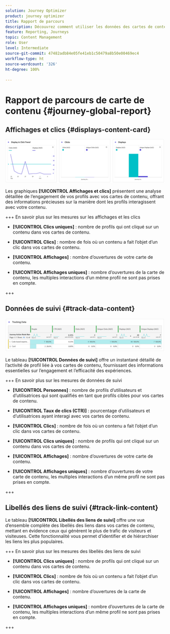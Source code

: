 ```yaml
---
solution: Journey Optimizer
product: journey optimizer
title: Rapport de parcours
description: Découvrez comment utiliser les données des cartes de contenu du rapport de parcours
feature: Reporting, Journeys
topic: Content Management
role: User
level: Intermediate
source-git-commit: 47482adb84e05fe41eb1c50479a8b50e00469ec4
workflow-type: ht
source-wordcount: '326'
ht-degree: 100%

---
```


# Rapport de parcours de carte de contenu {#journey-global-report}

## Affichages et clics {#displays-content-card}

![](assets/content-card-jo-display.png)

Les graphiques **[!UICONTROL Affichages et clics]** présentent une analyse détaillée de l’engagement de vos profils avec vos cartes de contenu, offrant des informations précieuses sur la manière dont les profils interagissent avec votre contenu.

+++ En savoir plus sur les mesures sur les affichages et les clics

* **[!UICONTROL Clics uniques]** : nombre de profils qui ont cliqué sur un contenu dans vos cartes de contenu.

* **[!UICONTROL Clics]** : nombre de fois où un contenu a fait l’objet d’un clic dans vos cartes de contenu.

* **[!UICONTROL Affichages]** : nombre dʼouvertures de votre carte de contenu.

* **[!UICONTROL Affichages uniques]** : nombre dʼouvertures de la carte de contenu, les multiples interactions dʼun même profil ne sont pas prises en compte.

+++

## Données de suivi {#track-data-content}

![](assets/code-based-tracking-data.png)

Le tableau **[!UICONTROL Données de suivi]** offre un instantané détaillé de l’activité de profil liée à vos cartes de contenu, fournissant des informations essentielles sur l’engagement et l’efficacité des expériences.

+++ En savoir plus sur les mesures de données de suivi

* **[!UICONTROL Personnes]** : nombre de profils d’utilisateurs et d’utilisatrices qui sont qualifiés en tant que profils cibles pour vos cartes de contenu.

* **[!UICONTROL Taux de clics (CTR)]** : pourcentage d’utilisateurs et d’utilisatrices ayant interagi avec vos cartes de contenu.

* **[!UICONTROL Clics]** : nombre de fois où un contenu a fait l’objet d’un clic dans vos cartes de contenu.

* **[!UICONTROL Clics uniques]** : nombre de profils qui ont cliqué sur un contenu dans vos cartes de contenu.

* **[!UICONTROL Affichages]** : nombre dʼouvertures de votre carte de contenu.

* **[!UICONTROL Affichages uniques]** : nombre dʼouvertures de votre carte de contenu, les multiples interactions dʼun même profil ne sont pas prises en compte.

+++

## Libellés des liens de suivi {#track-link-content}

Le tableau **[!UICONTROL Libellés des liens de suivi]** offre une vue d’ensemble complète des libellés des liens dans vos cartes de contenu, mettant en évidence ceux qui génèrent le plus de trafic de visiteurs et visiteuses. Cette fonctionnalité vous permet d’identifier et de hiérarchiser les liens les plus populaires.

+++ En savoir plus sur les mesures des libellés des liens de suivi

* **[!UICONTROL Clics uniques]** : nombre de profils qui ont cliqué sur un contenu dans vos cartes de contenu.

* **[!UICONTROL Clics]** : nombre de fois où un contenu a fait l’objet d’un clic dans vos cartes de contenu.

* **[!UICONTROL Affichages]** : nombre dʼouvertures de la carte de contenu.

* **[!UICONTROL Affichages uniques]** : nombre dʼouvertures de la carte de contenu, les multiples interactions dʼun même profil ne sont pas prises en compte.

+++
